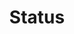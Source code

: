 ---
layout: pattern.njk
tags: 
    - lean_components_de
key: status-lean_de
title: Status
parent: lean_components_de
image: lean/overview/status.webp
keywords: status, valid, invalid, warning
order: 250
---